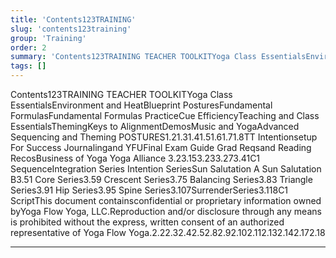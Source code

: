 ```yaml
---
title: 'Contents123TRAINING'
slug: 'contents123training'
group: 'Training'
order: 2
summary: 'Contents123TRAINING TEACHER TOOLKITYoga Class EssentialsEnvironment and HeatBlueprint PosturesFundamental FormulasFundamental Formulas PracticeCue EfficiencyTeaching and Class Esse'
tags: []
---
```


Contents123TRAINING
TEACHER TOOLKITYoga Class EssentialsEnvironment and HeatBlueprint PosturesFundamental FormulasFundamental Formulas PracticeCue EfficiencyTeaching and Class EssentialsThemingKeys to AlignmentDemosMusic and YogaAdvanced Sequencing and Theming
POSTURES1.21.31.41.51.61.71.8TT Intentionsetup For Success Journalingand YFUFinal Exam Guide Grad Reqsand Reading RecosBusiness of Yoga Yoga Alliance
3.23.153.233.273.41C1 SequenceIntegration Series Intention SeriesSun Salutation A Sun Salutation B3.51 Core Series3.59 Crescent Series3.75 Balancing Series3.83 Triangle Series3.91 Hip Series3.95 Spine Series3.107SurrenderSeries3.118C1 ScriptThis document containsconfidential or proprietary information owned byYoga Flow Yoga, LLC.Reproduction and/or disclosure through any means is prohibited without the express, written consent of an authorized representative of Yoga Flow Yoga.2.22.32.42.52.82.92.102.112.132.142.172.18

---
